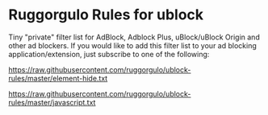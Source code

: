 # Ruggorgulo Rules for ublock

Tiny "private" filter list for AdBlock, Adblock Plus, uBlock/uBlock Origin and other ad blockers. If you would like to add this filter list to your ad blocking application/extension, just subscribe to one of the following:

https://raw.githubusercontent.com/ruggorgulo/ublock-rules/master/element-hide.txt

https://raw.githubusercontent.com/ruggorgulo/ublock-rules/master/javascript.txt

